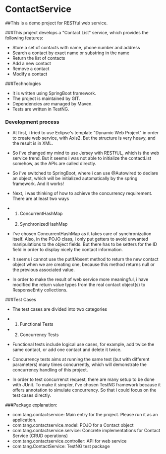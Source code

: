 # ContactService

##This is a demo project for RESTful web service.

###This project develops a "Contact List" service, which provides the following features:
- Store a set of contacts with name, phone number and address
- Search a contact by exact name or substring in the name
- Return the list of contacts
- Add a new contact
- Remove a contact
- Modify a contact

###Technologies
- It is written using SpringBoot framework. 
- The project is maintained by GIT.
- Dependencies are managed by Maven.
- Tests are written in TestNG.

### Development process
- At first, i tried to use Eclipse's template "Dynamic Web Project" in order to create web service, with Axis2. But the structure is very heavy, and the result is in XML.

- So i've changed my mind to use Jersey with RESTfUL, which is the web service trend. But it seems i was not able to initialize the contactList somehow, as the APIs are called directly.

- So i've switched to SpringBoot, where i can use @Autowired to declare an object, which will be initialized automatically by the spring framework. And it works!

- Next, i was thinking of how to achieve the concurrency requirement. There are at least two ways
- 1. ConcurrentHashMap
- 2. SynchronizedHashMap
- I've chosen ConcurrentHashMap as it takes care of synchronization itself. Also, in the POJO class, i only put getters to avoid unwanted manipulations to the object fields. But there has to be setters for the ID field in order to display nicely the contact information.
- It seems i cannot use the putIfAbsent method to return the new contact object when we are creating one, because this method returns null or the previous associated value.

- In order to make the result of web service more meaningful, i have modified the return value types from the real contact object(s) to ResponseEntiy collections.

###Test Cases
- The test cases are divided into two categories
- 1. Functional Tests
- 2. Concurrency Tests

- Functional tests include logical use cases, for example, add twice the same contact, or add one contact and delete it twice.

- Concurrency tests aims at running the same test (but with different parameters) many times concurrently, which will demonstrate the concurrency handling of this project.

- In order to test concurrenct request, there are many setup to be done with JUnit. To make it simpler, i've chosen TestNG framework because it offers annotation to simulate concurrency. So that i could focus on the test cases directly.

###Package explanation:
- com.tang.contactservice: Main entry for the project. Please run it as an application.
- com.tang.contactservice.model: POJO for a Contact object
- com.tang.contactservice.service: Concrete implementations for Contact Service (CRUD operations)
- com.tang.contactservice.controller: API for web service
- com.tang.ContactService: TestNG test package

